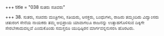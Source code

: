 +++
title = "038 ಸುತರು ಸಚಿವರು"

+++
38. ಸುತರು, ಸಚಿವರು ಮಂತ್ರಿಗಳು, ಸತಿಯರು, ಆಸಕ್ತರು, ಬಂಧುಗಳು, ರಾಜರು ತಮ್ಮಂದಿರು ವಿದ್ವಾಂಸರು ಚತುರಂಗ ಸೇನೆಯ ನಾಯಕರು ತಮ್ಮ ಅಭಿಪ್ರಾಯ ಯಾವಾಗಲೂ ರಾಜನನ್ನು ಉತ್ಸಾಹಗೊಳಿಸುವ ದಿಕ್ಕಿಗೇ ಸೇರಬೇಕಾದುದಲ್ಲವೆ ಎಂದುಕೊಂಡು ಸಮಸ್ತರೂ ಯುಧಿಷ್ಠಿರನ ಮಾರ್ಗವನ್ನನುಸರಸಿ ಹೊರಟರು.